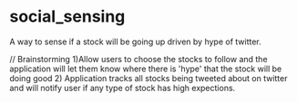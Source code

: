 # social_sensing

A way to sense if a stock will be going up driven by hype of twitter. 

// Brainstorming
1)Allow users to choose the stocks to follow and the application will let them know where there is 'hype' that the stock will be doing good
2) Application tracks all stocks being tweeted about on twitter and will notify user if any type of stock has high expections.
